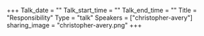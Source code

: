 +++
Talk_date = ""
Talk_start_time = ""
Talk_end_time = ""
Title = "Responsibility"
Type = "talk"
Speakers = ["christopher-avery"]
sharing_image = "christopher-avery.png"
+++

